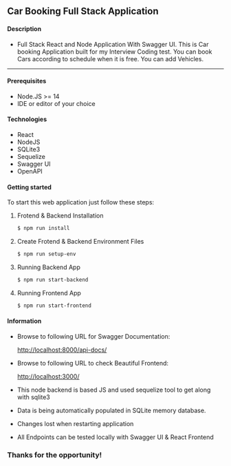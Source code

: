 ## Car Booking Full Stack Application

#### Description

* Full Stack React and Node Application With Swagger UI. This is Car booking Application built for my Interview Coding test. You can book Cars according to schedule when it is free. You can add Vehicles.

---

#### Prerequisites

* Node.JS >= 14
* IDE or editor of your choice

#### Technologies

* React
* NodeJS
* SQLite3
* Sequelize
* Swagger UI
* OpenAPI

#### Getting started

To start this web application just follow these steps:

1. Frotend & Backend Installation

    ```bash
    $ npm run install
    ```
      
2. Create Frotend & Backend Environment Files

    ```bash
    $ npm run setup-env
    ```
   
3. Running Backend App

    ```bash
    $ npm run start-backend
    ```
   
4. Running Frontend App

   ```bash
   $ npm run start-frontend
   ```


#### Information

* Browse to following URL for Swagger Documentation:

   [http://localhost:8000/api-docs/](http://localhost:8000/api-docs/)


* Browse to following URL to check Beautiful Frontend:

   [http://localhost:3000/](http://localhost:3000/)

* This node backend is based JS and used sequelize tool to get along with sqlite3
* Data is being automatically populated in SQLite memory database.
* Changes lost when restarting application
* All Endpoints can be tested locally with Swagger UI & React Frontend

### Thanks for the opportunity!
